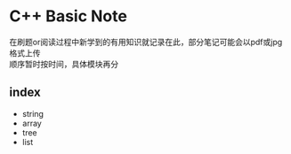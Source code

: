 # C++ Basic Note
在刷题or阅读过程中新学到的有用知识就记录在此，部分笔记可能会以pdf或jpg格式上传       
顺序暂时按时间，具体模块再分      

## index
* string
* array
* tree
* list
